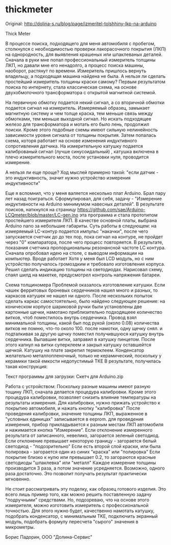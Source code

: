 # thickmeter

Original: http://dolina-s.ru/blog/page/izmeritel-tolshhiny-lkp-na-arduino

Thick Meter

В процессе поиска, подходящего для меня автомобиля с пробегом, столкнулся с необходимостью проверки лакорасочного покрытия (ЛКП) на однородность, для выявления крашеных или шпаклеваных деталей. Сначала в руки мне попал профессиональный измеритель толщины ЛКП, но давали мне его ненадолго, а процесс поиска машины, наоборот, растянут по времени. Измеритель пришлось вернуть владельцу, а подходящая машина найдена не была.
А нельзя ли сделать простейший измеритель толщины краски самому?
Первым результатом поиска по интернету, стала классическая схема, на основе двухобмоточного трансформатора с открытой магнитной системой.



На первичную обмотку подается некий сигнал, а со вторичной обмотки подается сигнал на измеритель. Измеряемый образец, замыкает магнитную систему и чем толще краска, тем меньше связь между обмотками, тем меньше выходной сигнал. Но искать подходящее железо для трансформатора и мотать его было лень, продолжил поиски. Кроме этого подобные схемы имеют сильную нелинейность зависимости уровня сигнала от толщины покрытия.
Затем попалась схема, которя работает на основе изменения индуктивного сопротивления датчика. На измерительную катушку подается калиброваный сигнал (лучше синусоидальный) , катушка включена в плечо измерительного моста, после установки нуля, проводится измерение.




А нельзя ли еще проще? Ход мыслей примерно такой: "если датчик - это индуктивность, значит нужно устройство измерения индуктивности"

Еще я вспомнил, что у меня валяется несколько плат Arduino. Брал пару лет назад поиграться.
Сформулировал, для себя, задачу - "Измерение индуктивности на Arduino минимумом навесных деталей".
В результате поисков, наткнулся на страницу https://github.com/sae/Arduino-LCQmeter/blob/master/LC-gen.ino
эта программа и стала прототипом простейшего измерителя ЛКП.
В качестве основной платы, выбрана Arduino nano за небольшие габариты.
Суть работы в следующем: на измеряемый LC-контур подается импульс "накачки", после чего запускается счетчик до до тех пор, пока сигнал на контуре, не пройдет через "0" компаратора, после чего процесс повторяется.
В результате, показания счетчика пропорциональны резонансной частоте LC контура.
Сначала опробовал идею на столе, с выводом информации на компьютер. Вроде работает
Хотя у меня был LCD модуль, но с ним устройство получалось громоздким и требовало изготовления корпуса.
Решил сделать индикацию толщины на светодиодах.
Нарисовал схему, спаял шилд на макетке, предусмотрел контроль напряжения батареи.

Схема толщиномера
Проблемой оказалось изготовление катушки. Если чашек ферритовых броневых сердечников нашел много и разных, то каркасов катушек не нашел ни одного. После нескольких попыток сделать каркас самостоятельно, было найдено следующее решение: на коническом корпусе шариковой ручки были установлены две картонные щечки, намотано приблизительно подходящеее количество витков, чтоб поместилось внутрь сердечника. Провод взял минимальной толщины, какой был под рукой (около 0.08) количества витков не помню, что-то около 100. после намотки, одну щечку снял. и подталкивая за другую щечку поместил получившуюся катушку внутрь сердечника. Выпавшие витки, заправил в катушку пинцетом. После этого капнул на витки суперклеем и закрыл катушку оставшейтся щечкой. Катушку на плате закрепил термоклеем.
Конденсатор желательно металлопленочный, только не керамический, поскольку у керамики такой емкости недопустимый ТКЕ
В результате, получилась такая конструкция:





Текст программы для загрузки:  Скетч для Arduino.zip

Работа с устройством:
Поскольку разные машины имеют разную тощину ЛКП, сначала делается процедура калибровки. Кроме этого процедура калибровки, позволяет снизить влияние температуры на результаты измерения. Для калибровки, нужно прижать устройство к покрытию автомобиля, и нажать кнопку "калибровка"
После проведения калибровки, значение толщины ЛКП, выраженное в "условных единицах" записывается в eeprom.
для проведения измерения, прибор прикладывается к разным местам ЛКП автомобиля и нажимается кнопка "Измерение". Если отклонение измеренного результата от записанного, невелико, загорается зеленый светодиод.
Если отклонение превышает некоторую границу - загорается белый светодиод - "подозрительно"
Если есть второй слой краски, или была полировка - загорается один из синих "краска" или "полировка"
Если покрытие близко к нулю или превышает 0.2, то загораются красные светодиоды "шпаклевка" или "металл"
Каждое измерение толщины производится 3 раза, а потом значение усредняется. Возможно, одного раза достаточно. Это позволит получать результат практически мгновенно.

Не стоит рассматривать эту поделку, как образец готового изделия. Это всего лишь пример того, как можно решить поставленную задачу "подручными" средствами. Но, подозреваю, что на основе этого измерителя, можно изготовить измеритель с профессиональной точностью. Для этого нужно будет, качественно намотать катушку, подобрать конденсатор, с минимальным TKE, подключить экранный модуль, подобрать формулу пересчета "сырого" значения в микрометры.

Борис Падорин, ООО "Долина-Сервис"
